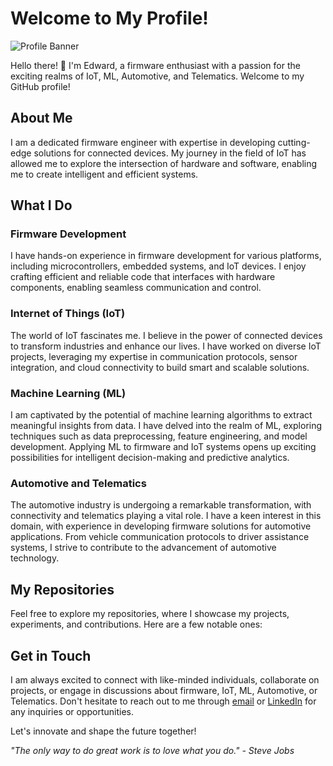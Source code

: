 # Welcome to My Profile!

![Profile Banner](https://repository-images.githubusercontent.com/388208032/52131d4b-5f8a-4816-acc2-ef8e9869d2ed)

Hello there! 👋 I'm Edward, a firmware enthusiast with a passion for the exciting realms of IoT, ML, Automotive, and Telematics. Welcome to my GitHub profile!

## About Me

I am a dedicated firmware engineer with expertise in developing cutting-edge solutions for connected devices. My journey in the field of IoT has allowed me to explore the intersection of hardware and software, enabling me to create intelligent and efficient systems.

## What I Do

### Firmware Development

I have hands-on experience in firmware development for various platforms, including microcontrollers, embedded systems, and IoT devices. I enjoy crafting efficient and reliable code that interfaces with hardware components, enabling seamless communication and control.

### Internet of Things (IoT)

The world of IoT fascinates me. I believe in the power of connected devices to transform industries and enhance our lives. I have worked on diverse IoT projects, leveraging my expertise in communication protocols, sensor integration, and cloud connectivity to build smart and scalable solutions.

### Machine Learning (ML)

I am captivated by the potential of machine learning algorithms to extract meaningful insights from data. I have delved into the realm of ML, exploring techniques such as data preprocessing, feature engineering, and model development. Applying ML to firmware and IoT systems opens up exciting possibilities for intelligent decision-making and predictive analytics.

### Automotive and Telematics

The automotive industry is undergoing a remarkable transformation, with connectivity and telematics playing a vital role. I have a keen interest in this domain, with experience in developing firmware solutions for automotive applications. From vehicle communication protocols to driver assistance systems, I strive to contribute to the advancement of automotive technology.

## My Repositories

Feel free to explore my repositories, where I showcase my projects, experiments, and contributions. Here are a few notable ones:



## Get in Touch

I am always excited to connect with like-minded individuals, collaborate on projects, or engage in discussions about firmware, IoT, ML, Automotive, or Telematics. Don't hesitate to reach out to me through [email](mailto:youremail@example.com) or [LinkedIn](https://www.linkedin.com/in/your-profile) for any inquiries or opportunities.

Let's innovate and shape the future together!

_"The only way to do great work is to love what you do." - Steve Jobs_

